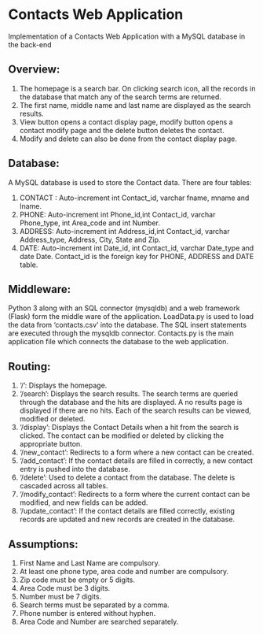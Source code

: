 # Contacts Web Application
Implementation of a Contacts Web Application with a MySQL database in the back-end

## Overview:
1. The homepage is a search bar. On clicking search icon, all the records in the database that match any of the search terms are returned.
2. The first name, middle name and last name are displayed as the search results.
3. View button opens a contact display page, modify button opens a contact modify page and the delete button deletes the contact.
4. Modify and delete can also be done from the contact display page.

## Database:
A MySQL database is used to store the Contact data. There are four tables:
1. CONTACT : Auto-increment int Contact_id, varchar fname, mname and lname.
2. PHONE: Auto-increment int Phone_id,int Contact_id, varchar Phone_type, int Area_code and int Number.
3. ADDRESS: Auto-increment int Address_id,int Contact_id, varchar Address_type, Address, City, State and Zip.
4. DATE: Auto-increment int Date_id, int Contact_id, varchar Date_type and date Date.
Contact_id is the foreign key for PHONE, ADDRESS and DATE table.

## Middleware:
Python 3 along with an SQL connector (mysqldb) and a web framework (Flask) form the middle ware of the application.
LoadData.py is used to load the data from ‘contacts.csv’ into the database. The SQL insert statements are executed through the mysqldb connector.
Contacts.py is the main application file which connects the database to the web application.

## Routing:
1. ‘/’: Displays the homepage.
2. ‘/search’: Displays the search results. The search terms are queried through the database and the hits are displayed. A no results page is displayed if there are no hits. Each of the search results can be viewed, modified or deleted.
3. ‘/display’: Displays the Contact Details when a hit from the search is clicked. The contact can be modified or deleted by clicking the appropriate button.
4. ‘/new_contact’: Redirects to a form where a new contact can be created.
5. ‘/add_contact’: If the contact details are filled in correctly, a new contact entry is pushed into the database.
6. ‘/delete’: Used to delete a contact from the database. The delete is cascaded across all tables.
7. ‘/modify_contact’: Redirects to a form where the current contact can be modified, and new fields can be added.
8. ‘/update_contact’: If the contact details are filled correctly, existing records are updated and new records are created in the database.

## Assumptions:
1. First Name and Last Name are compulsory.
2. At least one phone type, area code and number are compulsory.
3. Zip code must be empty or 5 digits.
4. Area Code must be 3 digits.
5. Number must be 7 digits.
6. Search terms must be separated by a comma.
7. Phone number is entered without hyphen.
8. Area Code and Number are searched separately.
